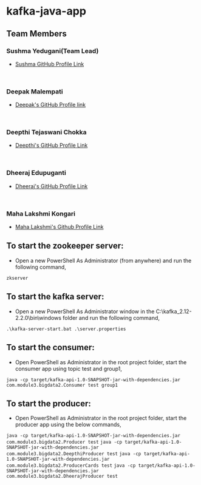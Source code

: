 # kafka-java-app

## Team Members

### Sushma Yedugani(Team Lead)

- [Sushma GitHub Profile Link](https://github.com/sushma95)


<br>


### Deepak Malempati
- [Deepak's GitHub Profile link](https://github.com/Deepakmalempati)

<br>

### Deepthi Tejaswani Chokka

- [Deepthi's GitHub Profile Link](https://github.com/Deepthi1003)

<br>

### Dheeraj Edupuganti

- [Dheeraj's GitHub Profile Link](https://github.com/Dheeraj0327)
 
<br>

### Maha Lakshmi Kongari
- [Maha Lakshmi's Github Profile Link](https://github.com/MAHALAKSHMIKONGARI)


## To start the zookeeper server:

- Open a new PowerShell As Administrator (from anywhere) and run the following command,

```zkserver```

## To start the kafka server:

- Open a new PowerShell As Administrator window in the C:\kafka_2.12-2.2.0\bin\windows folder and run the following command,

```.\kafka-server-start.bat .\server.properties```

## To start the consumer:

- Open PowerShell as Administrator in the root project folder, start the consumer app using topic test and group1,

```java -cp target/kafka-api-1.0-SNAPSHOT-jar-with-dependencies.jar com.module3.bigdata2.Consumer test group1```

## To start the producer:

- Open PowerShell as Administrator in the root project folder, start the producer app using the below commands,

```java -cp target/kafka-api-1.0-SNAPSHOT-jar-with-dependencies.jar com.module3.bigdata2.Producer test```
```java -cp target/kafka-api-1.0-SNAPSHOT-jar-with-dependencies.jar com.module3.bigdata2.DeepthiProducer test```
```java -cp target/kafka-api-1.0-SNAPSHOT-jar-with-dependencies.jar com.module3.bigdata2.ProducerCards test```
```java -cp target/kafka-api-1.0-SNAPSHOT-jar-with-dependencies.jar com.module3.bigdata2.DheerajProducer test```
